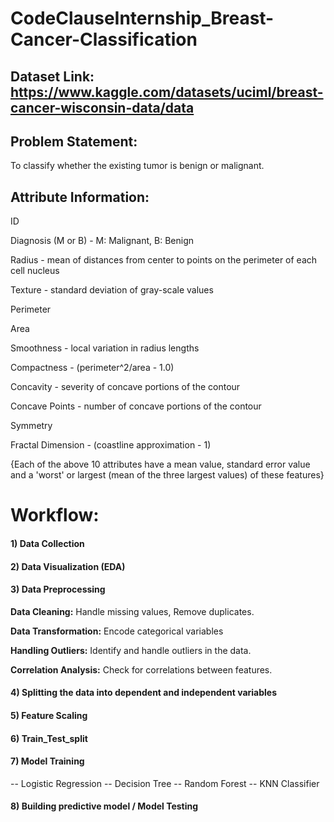 # CodeClauseInternship_Breast-Cancer-Classification


## Dataset Link: https://www.kaggle.com/datasets/uciml/breast-cancer-wisconsin-data/data

## Problem Statement:

To classify whether the existing tumor is benign or malignant.


## Attribute Information:

ID

Diagnosis (M or B) - M: Malignant, B: Benign

Radius - mean of distances from center to points on the perimeter of each cell nucleus

Texture - standard deviation of gray-scale values

Perimeter

Area

Smoothness - local variation in radius lengths

Compactness - (perimeter^2/area - 1.0)

Concavity - severity of concave portions of the contour

Concave Points - number of concave portions of the contour

Symmetry

Fractal Dimension - (coastline approximation - 1)

{Each of the above 10 attributes have a mean value, standard error value and a 'worst' or largest (mean of the three largest values) of these features}

# Workflow:
#### 1) Data Collection
#### 2) Data Visualization (EDA)
#### 3) Data Preprocessing
  **Data Cleaning:** Handle missing values, Remove duplicates.

  **Data Transformation:** Encode categorical variables

  **Handling Outliers:** Identify and handle outliers in the data.

   **Correlation Analysis:** Check for correlations between features.
#### 4) Splitting the data into dependent and independent variables
#### 5) Feature Scaling
#### 6) Train_Test_split
#### 7) Model Training
-- Logistic Regression
-- Decision Tree
-- Random Forest
-- KNN Classifier
#### 8) Building predictive model / Model Testing
